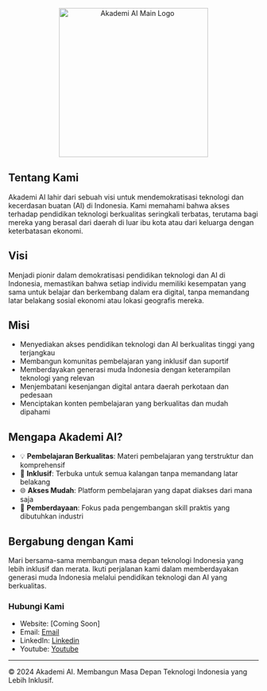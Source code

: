 <p align="center">
  <img src="https://github.com/user-attachments/assets/7977f965-5b80-4d15-af77-461b889e5d00" alt="Akademi AI Main Logo" height="300">
</p>

## Tentang Kami
Akademi AI lahir dari sebuah visi untuk mendemokratisasi teknologi dan kecerdasan buatan (AI) di Indonesia. Kami memahami bahwa akses terhadap pendidikan teknologi berkualitas seringkali terbatas, terutama bagi mereka yang berasal dari daerah di luar ibu kota atau dari keluarga dengan keterbatasan ekonomi.

## Visi
Menjadi pionir dalam demokratisasi pendidikan teknologi dan AI di Indonesia, memastikan bahwa setiap individu memiliki kesempatan yang sama untuk belajar dan berkembang dalam era digital, tanpa memandang latar belakang sosial ekonomi atau lokasi geografis mereka.

## Misi
- Menyediakan akses pendidikan teknologi dan AI berkualitas tinggi yang terjangkau
- Membangun komunitas pembelajaran yang inklusif dan suportif
- Memberdayakan generasi muda Indonesia dengan keterampilan teknologi yang relevan
- Menjembatani kesenjangan digital antara daerah perkotaan dan pedesaan
- Menciptakan konten pembelajaran yang berkualitas dan mudah dipahami

## Mengapa Akademi AI?
- 💡 **Pembelajaran Berkualitas**: Materi pembelajaran yang terstruktur dan komprehensif
- 🌟 **Inklusif**: Terbuka untuk semua kalangan tanpa memandang latar belakang
- 🌐 **Akses Mudah**: Platform pembelajaran yang dapat diakses dari mana saja
- 💪 **Pemberdayaan**: Fokus pada pengembangan skill praktis yang dibutuhkan industri

## Bergabung dengan Kami
Mari bersama-sama membangun masa depan teknologi Indonesia yang lebih inklusif dan merata. Ikuti perjalanan kami dalam memberdayakan generasi muda Indonesia melalui pendidikan teknologi dan AI yang berkualitas.

### Hubungi Kami
- Website: [Coming Soon]
- Email: [Email](ai.akademi.indonesia@gmail.com)
- LinkedIn: [Linkedin](https://www.linkedin.com/company/akademi-ai-indonesia)
- Youtube: [Youtube](https://www.youtube.com/@ai.akademi.indonesia)

---
© 2024 Akademi AI. Membangun Masa Depan Teknologi Indonesia yang Lebih Inklusif.
